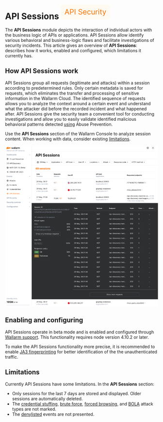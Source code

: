 # API Sessions <a href="../subscription-plans/#waap-and-advanced-api-security"><img src="../../images/api-security-tag.svg" style="border: none;"></a>

The **API Sessions** module depicts the interaction of individual actors with the business logic of APIs or applications. API Sessions allow identify various behavioral and business-logic flaws and facilitate investigations of security incidents. This article gives an overview of **API Sessions**: describes how it works, enabled and configured, which limitations it currently has.

<!--## Issues addressed by API Sessions

The main issue the **API Sessions** module deals with is that when dealing only with attacks, presented in the **Events** section, you cannot see their full contexts: the logic sequence of requests that the attack is the part of. This context allows revealing of more general patterns in how your applications are being attacked as well as understanding of which business logic will be affected by the taken security measures.

**As you have the API sessions monitored by Wallarm, you can**:

* [Track user activity](exploring.md) by displaying a list of requests made in a single session, so you can identify unusual patterns of behavior or deviations from typical usage.
* [Inspect shadow APIs](exploring.md#inspecting-sessions-with-requests-to-shadow-apis) requested in user sessions.
* [Identify performance issues](exploring.md#analyzing-session-performance-issues) and bottlenecks to optimize user experience.
* [Verify API abuse detection accuracy](exploring.md#inspecting-sessions-with-api-abuse-attacks) by viewing the entire sequence of requests that was flagged as malicious bot activity.
* Know which API flow/business logic sequences will be affected before tuning a particular [false positive](../about-wallarm/protecting-against-attacks.md#false-positives), applying the [virtual patch](../user-guides/rules/vpatch-rule.md), adding [rules](../user-guides/rules/rules.md), or enabling [API Abuse Prevention](../api-abuse-prevention/overview.md) controls.
-->
## How API Sessions work

API Sessions group all requests (legitimate and attacks) within a session according to predetermined rules. Only certain metadata is saved for requests, which eliminates the transfer and processing of sensitive information in the Wallarm Cloud. The identified sequence of requests allows you to analyze the context around a certain event and understand what the attacker did before the recorded incident and what happened after. API Sessions give the security team a convenient tool for conducting investigations and allow you to easily validate identified malicious behavioral patterns detected [using](api-abuse-prevention/exploring-bots.md#bot-attacks-in-api-sessions) Abuse Prevention.

Use the **API Sessions** section of the Wallarm Console to analyze session content. When working with data, consider existing [limitations](#limitations).

![!API Sessions section - monitored sessions](images/api-sessions/api-sessions.png)

## Enabling and configuring

API Sessions operate in beta mode and is enabled and configured through [Wallarm support](mailto:support@wallarm.com). This functionality requires node version 4.10.2 or later.

To make the API Sessions functionality more precise, it is recommended to enable [JA3 fingerprinting](admin-en/enabling-ja3.md) for better identification of the the unauthenticated traffic.

## Limitations

Currently API Sessions have some limitations. In the **API Sessions** section:

* Only sessions for the last 7 days are stored and displayed. Older sessions are automatically deleted.
* The [credential stuffing](about-wallarm/credential-stuffing.md), [brute force](admin-en/configuration-guides/protecting-against-bruteforce.md), [forced browsing](admin-en/configuration-guides/protecting-against-forcedbrowsing.md), and [BOLA](admin-en/configuration-guides/protecting-against-bola-trigger.md) attack types are not marked. 
* The [denylisted](user-guides/ip-lists/overview.md) events are not presented.
